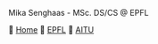 Mika Senghaas - MSc. DS/CS @ EPFL

🔗 [Home](https://mikasenghaas.de)
🏫 [EPFL](https://epfl.ch)
🔮 [AITU](https://aitu.group)
